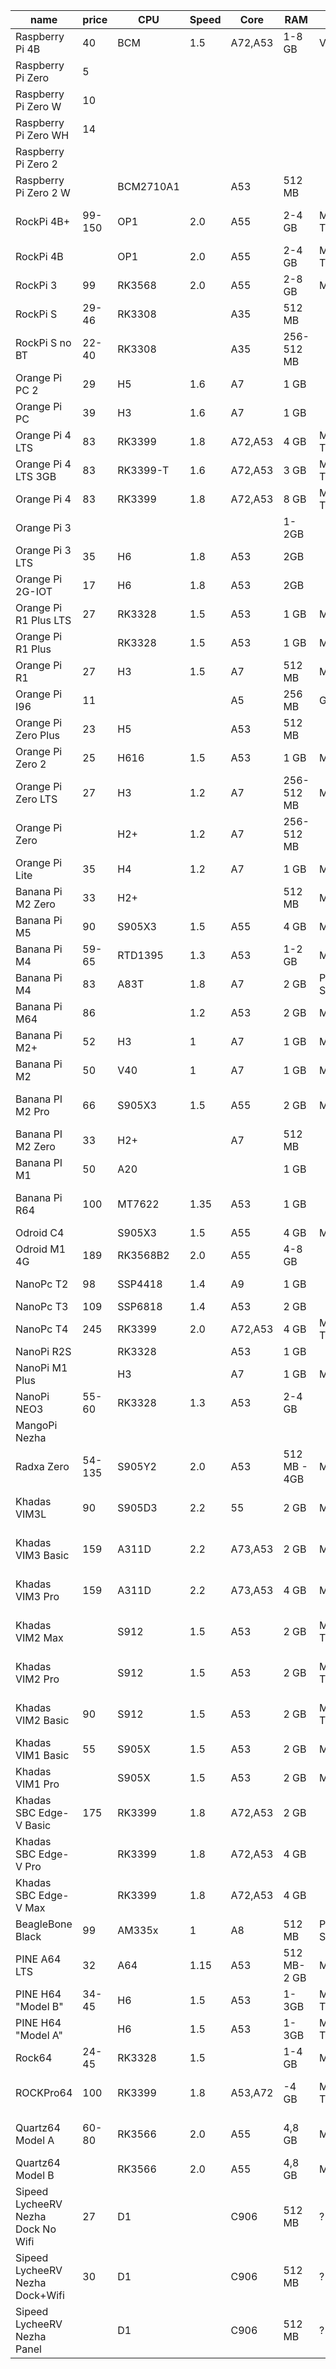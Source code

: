 | name                               | price  | CPU       | Speed | Core    | RAM          | GPU            | VPU | TPU      | SD  | eMMC      | Flash | Interconnect  | DSI | HDMI | LCD        | Cam        | USB3   | USB2    | Audio    | RTC | ETH     | Wireless              |
| ---------------------------------- | ------ | --------- | ----- | ------- | ------------ | -------------- | --- | -------- | --- | --------- | ----- | ------------- | --- | ---- | ---------- | ---------- | ------ | ------- | -------- | --- | ------- | --------------------- |
| Raspberry Pi 4B                    | 40     | BCM       | 1.5   | A72,A53 | 1-8 GB       | VC6            | Y   |          | 1   |           |       |               | 2L  | 2    |            | CSI2L      | 2      | 1       | Out      |     | 1GbE    | ac 2.4, ac 5, B5      |
| Raspberry Pi Zero                  | 5      |           |       |         |              |                |     |          |     |           |       |               |     |      |            |            |        |         |          |     |         |                       |
| Raspberry Pi Zero W                | 10     |           |       |         |              |                |     |          |     |           |       |               |     |      |            |            |        |         |          |     |         | W4, BT                |
| Raspberry Pi Zero WH               | 14     |           |       |         |              |                |     |          |     |           |       |               |     |      |            |            |        |         |          |     |         | W4, BT                |
| Raspberry Pi Zero 2                |        |           |       |         |              |                |     |          |     |           |       |               |     |      |            |            |        |         |          |     |         |                       |
| Raspberry Pi Zero 2 W              |        | BCM2710A1 |       | A53     | 512 MB       |                |     |          | XC  |           |       |               |     | 1    |            | CSI2L      |        | 1       |          |     |         | n 2.4, B4             |
| RockPi 4B+                         | 99-150 | OP1       | 2.0   | A55     | 2-4 GB       | Mali T860      |     |          | XC  | 16-128 GB | 4 MB  | M.2           | 2L  | 1    |            | CSI2L      | 1+OTG  | 2       | I/O      | Y   | 1GbE    | ac 2.4, ac 5, B5      |
| RockPi 4B                          |        | OP1       | 2.0   | A55     | 2-4 GB       | Mali T860      |     |          | XC  | no        | 4 MB  | M.2           | 2L  | 1    |            | CSI2L      | 1+OTG  | 2       | I/O      | Y   | 1GbE    | ac 2.4, ac 5, B5      |
| RockPi 3                           | 99     | RK3568    | 2.0   | A55     | 2-8 GB       | Mali G52       | Y   | 0.8 TOPS |     | Slot      |       | M.2 E,B       | 1   | 1    |            | CSI        | 1      | 1       | I/O      | Y   | 1GbE    |                       |
| RockPi S                           | 29-46  | RK3308    |       | A35     | 512 MB       |                |     |          |     | 0,1,8 GB  |       |               |     |      |            |            | no     | 1+OTG   |          |     | 100M    | n 2.4, BT             |
| RockPi S no BT                     | 22-40  | RK3308    |       | A35     | 256-512 MB   |                |     |          |     | 0,1 GB    |       |               |     |      |            |            | no     | 1+OTG   |          |     | 100M    | no                    |
| Orange Pi PC 2                     | 29     | H5        | 1.6   | A7      | 1 GB         |                | Y   |          | 1   |           | 2 MB  |               |     | 1    |            | CSI        |        | 3       | M/O      | Y   | 1GbE    | IR                    |
| Orange Pi PC                       | 39     | H3        | 1.6   | A7      | 1 GB         |                | Y   |          | 1   |           |       |               | 1   | 1    |            | CSI        |        | 3       | M/O      | Y   | 100M    | IR                    |
| Orange Pi 4 LTS                    | 83     | RK3399    | 1.8   | A72,A53 | 4 GB         | Mali T860      | Y   |          |     | 16 GB     |       | Y             | 1   | 1    |            | 2 CSI      | 2      | 2       | M/O      |     |         | ac, B5                |
| Orange Pi 4 LTS 3GB                | 83     | RK3399-T  | 1.6   | A72,A53 | 3 GB         | Mali T860      | Y   |          |     |           |       | Y             | 1   | 1    |            | 2 CSI      | 2      | 2       | M/O      |     | 1GbE    | ac, B5                |
| Orange Pi 4                        | 83     | RK3399    | 1.8   | A72,A53 | 8 GB         | Mali T860      | Y   |          |     | 16 GB     |       | Y             | 1   | 1    |            | 2 CSI      | 2      | 2       | M/O      |     | 1GbE    | ac, B5                |
| Orange Pi 3                        |        |           |       |         | 1-2GB        |                |     |          | 1   |           |       |               |     |      |            |            | 4      | 1       | M/O      |     | 1GbE    | ?, BT, IR             |
| Orange Pi 3 LTS                    | 35     | H6        | 1.8   | A53     | 2GB          |                |     |          | 1   | 8 GB      |       |               |     |      |            |            | 3      | 1       | M/O      |     | 1GbE    | ac, BT, IR            |
| Orange Pi 2G-IOT                   | 17     | H6        | 1.8   | A53     | 2GB          |                |     |          | 1   | 8 GB      |       |               |     |      |            |            | no     | 1+OTG   | Out      |     | no      | n 2.4, n 5, B5        |
| Orange Pi R1 Plus LTS              | 27     | RK3328    | 1.5   | A53     | 1 GB         | Mali 450       |     | no       | 1   | no        | 16 MB | no            | no  | no   | no         | no         | no     | 1       | Out      | no  | 2x1GbE  |                       |
| Orange Pi R1 Plus                  |        | RK3328    | 1.5   | A53     | 1 GB         | Mali 450       |     | no       | 1   | no        | 16 MB | no            | no  | no   | no         | no         | no     | 1       | Out      | no  | 2x1GbE  |                       |
| Orange Pi R1                       | 27     | H3        | 1.5   | A7      | 512 MB       | Mali 400       |     | no       | HC  | no        | 16 MB | no            | no  | no   | no         | no         | no     | OTG     | Out      | no  | 2x100M  | n                     |
| Orange Pi I96                      | 11     |           |       | A5      | 256 MB       | GC860          |     |          | 1   | 500 MB    |       |               |     |      |            | CSK        |        | 1       |          |     |         | W, BT                 |
| Orange Pi Zero Plus                | 23     | H5        |       | A53     | 512 MB       |                |     |          | 1   |           | 2 MB  |               |     |      |            |            |        | 1+1+2   | I/O      |     | 1GbE    | W                     |
| Orange Pi Zero 2                   | 25     | H616      | 1.5   | A53     | 1 GB         | Mali G31       | Y   |          | 1   |           | 2 MB  |               |     | 1    |            |            |        | 1+1+2   | I/O      |     | 1GbE    | ac 2.4, ac 5, B5      |
| Orange Pi Zero LTS                 | 27     | H3        | 1.2   | A7      | 256-512 MB   | Mali 400       |     |          | 1   |           | 2 MB  |               |     |      |            |            |        | 1+OTG   | Mic,Out  |     | 100M    | n 2.4                 |
| Orange Pi Zero                     |        | H2+       | 1.2   | A7      | 256-512 MB   |                |     |          | 1   |           | 2 MB  |               |     |      |            |            |        | 1+1+2   | I/O      |     | 100M    | 2.4                   |
| Orange Pi Lite                     | 35     | H4        | 1.2   | A7      | 1 GB         | Mali 400       | Y   | no       | HC  | no        | no    | no            | no  | 1    | no         | CSI        | no     | 2+OTG   | Mic      |     | no      | 2.4, BT               |
| Banana Pi M2 Zero                  | 33     | H2+       |       |         | 512 MB       | Mali 400       |     |          | 1   |           |       |               |     | 1    |            | CSI        |        | OTG     |          |     |         |                       |
| Banana Pi M5                       | 90     | S905X3    | 1.5   | A55     | 4 GB         | Mali G31       |     |          | XC  | 16 GB     | no    | M.2 E         | no  | 1    | no         | no         | no     | 4A+1C   | Out      |     | 100M    | IR                    |
| Banana Pi M4                       | 59-65  | RTD1395   | 1.3   | A53     | 1-2 GB       | Mali 470       | Y   | no       | 1   | 8 GB      | no    | no            | no  | 1    | no         | no         | 4A     | no      | Out      |     | 1GbE    | ac, B4.2              |
| Banana Pi M4                       | 83     | A83T      | 1.8   | A7      | 2 GB         | PowerVR SGX544 |     | no       | 1   | 8 GB      | no    | SATA          | 1   | 1    | no         | CSI        | no     | 2+OTG   | 1        |     | 1GbE    | n, B4                 |
| Banana Pi M64                      | 86     |           | 1.2   | A53     | 2 GB         | Mali 400       |     |          | XC  | 8G        | no    | no            | 1   | 1    | no         | CSI        | no     | 2+OTG   | M/I/O    |     | 1GbE    | n 2.4, B4, IR         |
| Banana Pi M2+                      | 52     | H3        | 1     | A7      | 1 GB         | Mali 400       |     |          | XC  | 8G        | no    | no            | no  | 1    | no         | CSI        | no     | 2+OTG   | no       |     | 1GbE    | n 2.4, B4, IR         |
| Banana Pi M2                       | 50     | V40       | 1     | A7      | 1 GB         | Mali 400       |     |          | XC  | no        | no    | SATA          | 4L  | 1    | no         | CSI        | no     | 4+OTG   | I2S, Out |     | 1GbE    | n 2.4, B4, IR         |
| Banana PI M2 Pro                   | 66     | S905X3    | 1.5   | A55     | 2 GB         | Mali G31       |     |          | XC  | 16 GB     | no    | no            | no  | 1    | no         | no         | 2      | 1       | no       |     | 1GbE    | ac 2.4, ac 5, B5, IR  |
| Banana PI M2 Zero                  | 33     | H2+       |       | A7      | 512 MB       |                |     |          | HC  | no        | no    | no            | no  | 1    | no         | CSI        | no     | 1/OTG   | no       | no  | no      | n 2.4, B4             |
| Banana PI M1                       | 50     | A20       |       |         | 1 GB         |                |     |          | HC  | no        | no    | SATA          | no  | 1    | LVDS       | CSI        | no     | 2       | Out      | no  | 1GbE    | no                    |
| Banana Pi R64                      | 100    | MT7622    | 1.35  | A53     | 1 GB         |                |     |          | XC  | 8 GB      | no    | 2x M.2, SATA  | no  | no   | no         | no         | 1      | no      | no       | no  | 5x 1GbE | n 4x4, B5, opt ac 4x4 |
| Odroid C4                          |        | S905X3    | 1.5   | A55     | 4 GB         | Mali G31       |     |          | XC  | slot      | no    |               | no  | 1    | no         | no         | 4A+OTG | no      | Out      |     | 1GbE    | no                    |
| Odroid M1 4G                       | 189    | RK3568B2  | 2.0   | A55     | 4-8 GB       |                |     |          | XC  | slot      | 16 MB | M.2 E, SATA3  | 4L  | 1    | no         | CSI 2L     | 2      | 2       | 1.3W,Out | Y   | 1GbE    |
| NanoPc T2                          | 98     | SSP4418   | 1.4   | A9      | 1 GB         |                |     |          | 1   | 8 GB      |       |               | 1   | 1    | LVDS       | CSI, DVP   |        | 4+OTG   | M/O      | Y   | 1GbE    | n2.4, B4              |
| NanoPc T3                          | 109    | SSP6818   | 1.4   | A53     | 2 GB         |                |     |          | 1   | 16 GB     | no    | no            | 1   | 1    | LVDS       | DVP        |        | 3+1+OTG | M/O      | Y   | 1GbE    | n2.4, B4              |
| NanoPc T4                          | 245    | RK3399    | 2.0   | A72,A53 | 4 GB         | Mali T864      | Y   |          | XC  | 16 GB     | no    | M.2 M         | 4L  | 1+DP | LVDS       | 2 CSI4L    | A+C    | 2       | I/O      | Y   | 1GbE    | ac, B4, IR            |
| NanoPi R2S                         |        | RK3328    |       | A53     | 1 GB         |                |     |          |     |           |       |               |     |      |            |            |        | 1+OTG   |          |     | 2x1GbE  | W                     |
| NanoPi M1 Plus                     |        | H3        |       | A7      | 1 GB         | Mali 400       |     |          | 1   | 8 GB      | no    | no            | no  | 1    | no         | DVP        | no     | 2+1+OTG | M/O      |     | 1GbE    | n2.4, B4 , IR         |
| NanoPi NEO3                        | 55-60  | RK3328    | 1.3   | A53     | 2-4 GB       |                |     |          | 1   |           |       |               |     |      |            |            | 1      | 0+2     |          |     | 1GbE    | W                     |
| MangoPi Nezha                      |        |           |       |         |              |                |     |          |     |           |       |               |     |      |            |            |        |         |          |     |         |                       |
| Radxa Zero                         | 54-135 | S905Y2    | 2.0   | A53     | 512 MB - 4GB | Mali G31       |     | no       | 1   | 8-128 GB  | no    | no            | no  | 1    | no         | no         | 1      | OTG     | no       | no  | no      | n, B4 or ac, B5       |
| Khadas VIM3L                       | 90     | S905D3    | 2.2   | 55      | 2 GB         | Mali G31       | Y   | 1.2 TOPS | XC  | 16 GB     | 16 MB | M.2           | 4L  | 1    |            | CSI2L      |        | 1+OTG   |          |     |         | ac MIMO, B5           |
| Khadas VIM3 Basic                  | 159    | A311D     | 2.2   | A73,A53 | 2 GB         | Mali G52       | Y   | 5 TOPS   | XC  | 16 GB     | 16 MB | PCIe x4       | 4L  | 1    |            | CSI4L      |        | 1+OTG   |          |     |         | ac MIMO, B5           |
| Khadas VIM3 Pro                    | 159    | A311D     | 2.2   | A73,A53 | 4 GB         | Mali G52       | Y   | 5 TOPS   | XC  | 32 GB     | 16 MB | PCIe x4       | 4L  | 1    |            | CSI4L      |        | 1+OTG   |          |     |         | ac MIMO, B5           |
| Khadas VIM2 Max                    |        | S912      | 1.5   | A53     | 2 GB         | Mali T820      |     |          | XC  | 64 GB     | 16 MB | no            | no  | 1    | no         | no         | no     | 2+OTG   |          | Y   | 1GbE    | ac MIMO, B5           |
| Khadas VIM2 Pro                    |        | S912      | 1.5   | A53     | 2 GB         | Mali T820      |     |          | XC  | 32 GB     | 16 MB | no            | no  | 1    | no         | no         | no     | 2+OTG   |          | Y   | 1GbE    | ac MIMO, B5           |
| Khadas VIM2 Basic                  | 90     | S912      | 1.5   | A53     | 2 GB         | Mali T820      |     |          | XC  | 16 GB     | 16 MB | no            | no  | 1    | no         | no         | no     | 2+OTG   |          | Y   | 1GbE    | ac MIMO, B4.1         |
| Khadas VIM1 Basic                  | 55     | S905X     | 1.5   | A53     | 2 GB         | Mali 450       |     |          | XC  | 8 GB      | no    | no            | no  | 1    | no         | no         | no     | 2+OTG   |          | no  | 100M    | n, B4                 |
| Khadas VIM1 Pro                    |        | S905X     | 1.5   | A53     | 2 GB         | Mali 450       |     |          | XC  | 16 GB     | no    | no            | no  | 1    | no         | no         | no     | 2+OTG   |          | no  | 100M    | ac, B4                |
| Khadas SBC Edge-V Basic            | 175    | RK3399    | 1.8   | A72,A53 | 2 GB         |                | Y   |          | XC  | 16 GB     | 16 MB | M.2           | 2   | 1    | eDP, USB-C | 1 CSI, DVP | 1A, 1C | 1       |          |     | 1GbE    | ac MIMO, B4.1         |
| Khadas SBC Edge-V Pro              |        | RK3399    | 1.8   | A72,A53 | 4 GB         |                | Y   |          | XC  | 32 GB     | 16 MB | M.2           | 2   | 1    | eDP, USB-C | 1 CSI, DVP | 1A, 1C | 1       |          |     | 1GbE    | ac MIMO, B5           |
| Khadas SBC Edge-V Max              |        | RK3399    | 1.8   | A72,A53 | 4 GB         |                | Y   |          | XC  | 128 GB    | 16 MB | M.2           | 2   | 1    | eDP, USB-C | 1 CSI, DVP | 1A, 1C | 1       |          |     | 1GbE    | ac MIMO, B5           |
| BeagleBone Black                   | 99     | AM335x    | 1     | A8      | 512 MB       | PowerVR SGX530 |     | no       | 1   | 4 GB      | no    |               |     | 1    |            | no         | no     | 1+OTG   | no       |     | 100M    | no                    |
| PINE A64 LTS                       | 32     | A64       | 1.15  | A53     | 512 MB-2 GB  | Mali 400       |     |          | 1   | slot      |       |               | Y   | 1    | no         | ?          | no     | 2       | Out      | Y?  | 1GbE    | n, B4                 |
| PINE H64 "Model B"                 | 34-45  | H6        | 1.5   | A53     | 1-3GB        | Mali T722      |     |          | 1   | slot      | 16 MB |               |     | 1    |            |            | 1      | 2       | Out      | Y?  | 1GbE    | ac, B4                |
| PINE H64 "Model A"                 |        | H6        | 1.5   | A53     | 1-3GB        | Mali T720      |     |          | 1   | slot      | 16 MB |               |     | 1    |            |            | 1      | 2       | Out      | Y?  | 1GbE    | ac, B4                |
| Rock64                             | 24-45  | RK3328    | 1.5   |         | 1-4 GB       | Mali 450       |     |          | 1   | slot      | 16 MB |               | no  | 1    | no         | no         | 1      | 2       | Out      | Y   | 1GbE    | no                    |
| ROCKPro64                          | 100    | RK3399    | 1.8   | A53,A72 | -4 GB        | Mali T860      |     |          | 1   | slot      | 16 MB | PCIe x4       | Y   | 1    | eDP, USB-C | CSI        | 1A, 1C | 2       | I/O      | Y   | 1GbE    | opt ac, B5            |
| Quartz64 Model A                   | 60-80  | RK3566    | 2.0   | A55     | 4,8 GB       | Mali G52       |     | 0.8 TOPS | XC  | slot      | 16 MB | PCIe x4, SATA | Y   | 1    | eDP, USB-C | CSI        | 1A, 1C | 2       | I/O      | Y   | 1GbE    | opt ac, B5            |
| Quartz64 Model B                   |        | RK3566    | 2.0   | A55     | 4,8 GB       | Mali G52       |     | 0.8 TOPS | XC  | slot      | 16 MB | M.2 B         | Y   | 1    | USB-C      | CSI        | 1A, 1C | 1+OTG   | I/O      | Y   | 1GbE    | ac, B5                |
| Sipeed LycheeRV Nezha Dock No Wifi | 27     | D1        |       | C906    | 512 MB       | ?              |     | no       | XC  | no        | opt   | no            | Y   | 1    | LVDS       |            | 1?     | 1?      | 3W,M     | no  | no      | no                    |
| Sipeed LycheeRV Nezha Dock+Wifi    | 30     | D1        |       | C906    | 512 MB       | ?              |     | no       | XC  | no        | opt   | no            | Y   | 1    | LVDS       |            | 1?     | 1?      | 3W,M     | no  | no      | 2.4, B4               |
| Sipeed LycheeRV Nezha Panel        |        | D1        |       | C906    | 512 MB       | ?              |     | no       | XC  | no        | opt   | no            | Y   | no   | LVDS       |            | 1?     | 1?      | 1W,2 M   | no  | no      | 2.4, B4               |





